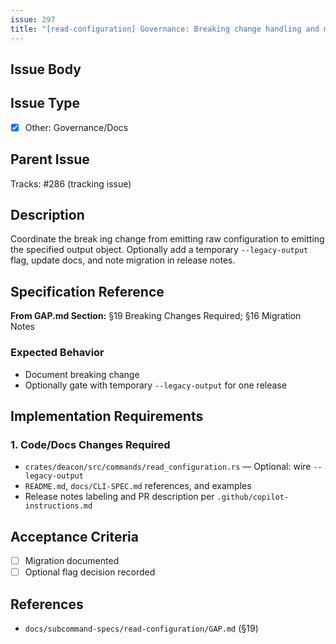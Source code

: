 ```yaml
---
issue: 297
title: "[read-configuration] Governance: Breaking change handling and migration notes for output structure"
---
```


## Issue Body

## Issue Type
- [x] Other: Governance/Docs

## Parent Issue
Tracks: #286 (tracking issue)

## Description
Coordinate the break
ing change from emitting raw configuration to emitting the specified output object. Optionally add a temporary `--legacy-output` flag, update docs, and note migration in release notes.

## Specification Reference
**From GAP.md Section:** §19 Breaking Changes Required; §16 Migration Notes

### Expected Behavior
- Document breaking change
- Optionally gate with temporary `--legacy-output` for one release

## Implementation Requirements

### 1. Code/Docs Changes Required
- `crates/deacon/src/commands/read_configuration.rs` — Optional: wire `--legacy-output`
- `README.md`, `docs/CLI-SPEC.md` references, and examples
- Release notes labeling and PR description per `.github/copilot-instructions.md`

## Acceptance Criteria
- [ ] Migration documented
- [ ] Optional flag decision recorded

## References
- `docs/subcommand-specs/read-configuration/GAP.md` (§19)
